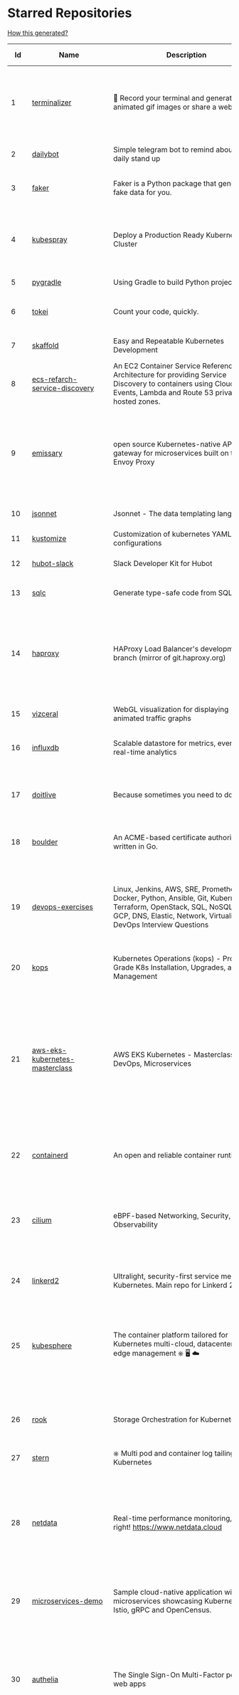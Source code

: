# Starred Repositories  

[How this generated?](../master/USAGE.md)  

| Id 			| Name			| Description | Star Counts | Topics/Tags   | Last Updated 	|  
| ----------- | ----------- 	| ----------- | ----------- | ----------- 	| -----------   |  
|1|[terminalizer](https://github.com/faressoft/terminalizer.git)|🦄 Record your terminal and generate animated gif images or share a web player|12272|terminal, record, capture, shot, bash, powershell, gif, animated, generate, theme, colors, font, repeat, command-line, shell, zsh, bash-profile, render, tty, pty|18-4-2020|  
|2|[dailybot](https://github.com/sapumar/dailybot.git)|Simple telegram bot to remind about the daily stand up|8|bot, daily-standup, standup-meetings, standup, standupbot|23-12-2021|  
|3|[faker](https://github.com/joke2k/faker.git)|Faker is a Python package that generates fake data for you.|13581|python, fake, testing, dataset, fake-data, test-data, test-data-generator|13-1-2022|  
|4|[kubespray](https://github.com/kubernetes-sigs/kubespray.git)|Deploy a Production Ready Kubernetes Cluster|11761|kubernetes-cluster, ansible, kubernetes, high-availability, bare-metal, gce, aws, kubespray, k8s-sig-cluster-lifecycle, hacktoberfest|21-1-2022|  
|5|[pygradle](https://github.com/linkedin/pygradle.git)|Using Gradle to build Python projects|548|gradle, python, linkedin|3-3-2020|  
|6|[tokei](https://github.com/XAMPPRocky/tokei.git)|Count your code, quickly.|6094|tokei, cloc, badge, rust, windows, linux, macos, statistics, code, cli|20-12-2021|  
|7|[skaffold](https://github.com/GoogleContainerTools/skaffold.git)|Easy and Repeatable Kubernetes Development|12361|kubernetes, developer-tools, docker, containers|23-1-2022|  
|8|[ecs-refarch-service-discovery](https://github.com/awslabs/ecs-refarch-service-discovery.git)|An EC2 Container Service Reference Architecture for providing Service Discovery to containers using CloudWatch Events, Lambda and Route 53 private hosted zones. |436||25-7-2016|  
|9|[emissary](https://github.com/emissary-ingress/emissary.git)|open source Kubernetes-native API gateway for microservices built on the Envoy Proxy|3622|ambassador, kubernetes, gateway-api, microservice, cloud-native, api-gateway, docker, api-management, kubernetes-ingress, envoy-proxy, envoy, kubernetes-annotations|12-1-2022|  
|10|[jsonnet](https://github.com/google/jsonnet.git)|Jsonnet - The data templating language|5315|jsonnet, configuration, config, functional, json|23-1-2022|  
|11|[kustomize](https://github.com/kubernetes-sigs/kustomize.git)|Customization of kubernetes YAML configurations|7991|k8s-sig-cli, hacktoberfest|21-1-2022|  
|12|[hubot-slack](https://github.com/slackapi/hubot-slack.git)|Slack Developer Kit for Hubot|2265|hubot-adapter, hubot, coffeescript, slack, slack-app, bot|13-1-2022|  
|13|[sqlc](https://github.com/kyleconroy/sqlc.git)|Generate type-safe code from SQL|4695|go, postgresql, sql, orm, code-generator, mysql, python, kotlin|22-1-2022|  
|14|[haproxy](https://github.com/haproxy/haproxy.git)|HAProxy Load Balancer's development branch (mirror of git.haproxy.org)|2546|haproxy, load-balancer, reverse-proxy, proxy, http, http2, cache, fastcgi, high-availability, https, ipv6, proxy-protocol, ddos-mitigation, tls13, high-performance, caching|21-1-2022|  
|15|[vizceral](https://github.com/Netflix/vizceral.git)|WebGL visualization for displaying animated traffic graphs|3878|graph, traffic, visualization, webgl, monitoring|20-7-2019|  
|16|[influxdb](https://github.com/influxdata/influxdb.git)|Scalable datastore for metrics, events, and real-time analytics|22766|influxdb, monitoring, database, time-series, metrics, go, react|19-1-2022|  
|17|[doitlive](https://github.com/sloria/doitlive.git)|Because sometimes you need to do it live|3084|command-line, presentations, python, live-coding, cli, click, bash, zsh, ipython, script, hacktoberfest|24-5-2021|  
|18|[boulder](https://github.com/letsencrypt/boulder.git)|An ACME-based certificate authority, written in Go. |4130|boulder, go, acme, certificate-authority, tls, lets-encrypt, ca, pki, rfc8555|21-1-2022|  
|19|[devops-exercises](https://github.com/bregman-arie/devops-exercises.git)|Linux, Jenkins, AWS, SRE, Prometheus, Docker, Python, Ansible, Git, Kubernetes, Terraform, OpenStack, SQL, NoSQL, Azure, GCP, DNS, Elastic, Network, Virtualization. DevOps Interview Questions|20631|devops, aws, linux, ansible, python, docker, prometheus, containers, git, kubernetes, interview, interview-questions, terraform, azure, openstack, sql, coding, sre, production-engineer|23-1-2022|  
|20|[kops](https://github.com/kubernetes/kops.git)|Kubernetes Operations (kops) - Production Grade K8s Installation, Upgrades, and Management|13682|kubernetes, go, cncf, containers, kops|21-1-2022|  
|21|[aws-eks-kubernetes-masterclass](https://github.com/stacksimplify/aws-eks-kubernetes-masterclass.git)|AWS EKS Kubernetes - Masterclass   DevOps, Microservices|348|kubernetes, kubernetes-pods, kubernetes-deployment, kubernetes-services, kubernetes-secrets, aws-eks, aws-eks-cluster, aws-ebs, aws-rds, aws-alb, aws-alb-ingress-controller, aws-fargate, aws-codebuild, aws-codecommit, aws-codepipeline, fluentd, aws-cloudwatch, docker, yaml|16-5-2021|  
|22|[containerd](https://github.com/containerd/containerd.git)|An open and reliable container runtime|10138|containerd, oci, containers, docker, cncf, cri, kubernetes, hacktoberfest|21-1-2022|  
|23|[cilium](https://github.com/cilium/cilium.git)|eBPF-based Networking, Security, and Observability|10713|containers, bpf, security, kubernetes, kubernetes-networking, cni, kernel, loadbalancing, monitoring, troubleshooting, xdp, ebpf, k8s, observability, networking|21-1-2022|  
|24|[linkerd2](https://github.com/linkerd/linkerd2.git)|Ultralight, security-first service mesh for Kubernetes. Main repo for Linkerd 2.x.|8021|service-mesh, rust, golang, kubernetes, linkerd, cloud-native|22-1-2022|  
|25|[kubesphere](https://github.com/kubesphere/kubesphere.git)|The container platform tailored for Kubernetes multi-cloud, datacenter, and edge management ⎈ 🖥 ☁️|8666|devops, container-management, k8s, cncf, cloud-native, servicemesh, kubesphere, kubernetes-platform-solution, kubernetes, jenkins, istio, observability, multi-cluster, hacktoberfest|20-1-2022|  
|26|[rook](https://github.com/rook/rook.git)|Storage Orchestration for Kubernetes|9462|storage, kubernetes, ceph, storage-cluster, docker, cloud-native, etcd, cncf|21-1-2022|  
|27|[stern](https://github.com/wercker/stern.git)|⎈ Multi pod and container log tailing for Kubernetes|5677|kubernetes, tail, devops, logging, debugging|5-7-2019|  
|28|[netdata](https://github.com/netdata/netdata.git)|Real-time performance monitoring, done right! https://www.netdata.cloud|57464|monitoring, iot, notifications, docker, statsd, kubernetes, cncf, prometheus, containers, netdata, analytics, devops, time-series, observability, alerting, graphing, influxdb, grafana, graphite, dashboard|22-1-2022|  
|29|[microservices-demo](https://github.com/GoogleCloudPlatform/microservices-demo.git)|Sample cloud-native application with 10 microservices showcasing Kubernetes, Istio, gRPC and OpenCensus.|11542|kubernetes, grpc, istio, opencensus, gke, skaffold, sample-application, google-cloud, samples|20-1-2022|  
|30|[authelia](https://github.com/authelia/authelia.git)|The Single Sign-On Multi-Factor portal for web apps|11501|totp, u2f, ldap, nginx, sso-authentication, yubikey, two-factor-authentication, docker, cookie, kubernetes, sso, multifactor, push-notifications, traefik, mfa, two-factor, authentication, security, golang, 2fa|22-1-2022|  
|31|[tv](https://github.com/alexhallam/tv.git)|📺(tv) Tidy Viewer is a cross-platform CLI csv pretty printer that uses column styling to maximize viewer enjoyment.|1370|cli, terminal, csv, pretty-printer, pretty-print, command-line-tool, data-science, rust, command-line, tabular-data, tibble, dataframe, datatable, csv-viewer, csv-visualization, csv-pretty-print, csv-cat, column, csv-column, hacktoberfest|11-1-2022|  
|32|[goldmark](https://github.com/yuin/goldmark.git)|:trophy: A markdown parser written in Go. Easy to extend, standard(CommonMark) compliant, well structured.|1891|markdown, commonmark, golang, go|24-11-2021|  
|33|[pykiteconnect](https://github.com/zerodha/pykiteconnect.git)|The official Python client library for the Kite Connect trading APIs|635||3-12-2021|  
|34|[htmlq](https://github.com/mgdm/htmlq.git)|Like jq, but for HTML.|5428||3-1-2022|  
|35|[cli-spinners](https://github.com/sindresorhus/cli-spinners.git)|Spinners for use in the terminal|1893||1-10-2021|  
|36|[http2smugl](https://github.com/neex/http2smugl.git)|-|354||10-11-2021|  
|37|[ora](https://github.com/sindresorhus/ora.git)|Elegant terminal spinner|7470||13-9-2021|  
|38|[blackfriday](https://github.com/russross/blackfriday.git)|Blackfriday: a markdown processor for Go|4864||27-10-2020|  
|39|[azure4everyone-samples](https://github.com/MarczakIO/azure4everyone-samples.git)|-|152||5-1-2021|  
|40|[forcediphttpsadapter](https://github.com/Roadmaster/forcediphttpsadapter.git)|A requests TransportAdapter allowing to force a specific IP for HTTPS connections.|37||1-11-2021|  
|41|[starred-repo-toc](https://github.com/yks0000/starred-repo-toc.git)|Generates Markdown table for all Starred Repositories by a GitHub user.|4|starred-repositories, starred|23-1-2022|  
|42|[MQTT-Explorer](https://github.com/thomasnordquist/MQTT-Explorer.git)|An all-round MQTT client that provides a structured topic overview|1605|mqtt, mqtt-explorer, homeautomation, mqtt-client, mqtt-smarthome, mqtt-tool|11-8-2021|  
|43|[flask-celery-example](https://github.com/miguelgrinberg/flask-celery-example.git)|This repository contains the example code for my blog article Using Celery with Flask.|1024||12-9-2021|  
|44|[kubernetes-handbook](https://github.com/rootsongjc/kubernetes-handbook.git)|Kubernetes中文指南/云原生应用架构实践手册 -  https://jimmysong.io/kubernetes-handbook|9545|kubernetes, cloud-native, service-mesh, handbook, cncf, gitbook|20-1-2022|  
|45|[shiv](https://github.com/linkedin/shiv.git)|shiv is a command line utility for building fully self contained Python zipapps as outlined in PEP 441, but with all their dependencies included.|1358||18-11-2021|  
|46|[zuul](https://github.com/Netflix/zuul.git)|Zuul is a gateway service that provides dynamic routing, monitoring, resiliency, security, and more.|11652||21-1-2022|  
|47|[yaspin](https://github.com/pavdmyt/yaspin.git)|A lightweight terminal spinner for Python with safe pipes and redirects 🎁|492|spinner, terminal, cli-utilities, python, loader, unix, easy-to-use, python-library, awesome, console, cli, utilities|14-11-2021|  
|48|[wtfpython](https://github.com/satwikkansal/wtfpython.git)|What the f*ck Python? 😱|28066|python, wats, snippets, wtf, gotchas, documentation, pitfalls, interview-questions, python-interview-questions|17-1-2022|  
|49|[telegram-bot-heroku-deploy](https://github.com/AnshumanFauzdar/telegram-bot-heroku-deploy.git)|Detailed guide to initially deploy a simple telegram python bot to heroku|29|heroku-app, telegram-bot, telegram, deploy, hacktoberfest|7-10-2020|  
|50|[halo](https://github.com/manrajgrover/halo.git)|💫 Beautiful spinners for terminal, IPython and Jupyter|2539|halo, spinner, python, jupyter, ora, ipython, async|9-11-2020|  
|51|[teleport](https://github.com/gravitational/teleport.git)|Certificate authority and access plane for SSH, Kubernetes, web apps, databases and desktops|10890|ssh, go, bastion, teleport-binaries, certificate, golang, cluster, teleport, firewall, security, jumpserver, rbac, audit, pam, kubernetes, kubernetes-access, firewalls, database-access, postgres, rdp|21-1-2022|  
|52|[dotfiles](https://github.com/bbkane/dotfiles.git)|Configs for apps I care about|19|dotfiles, zsh, neovim, vscode, git, sqlite, sqlite3|9-1-2022|  
|53|[k9s](https://github.com/derailed/k9s.git)|🐶 Kubernetes CLI To Manage Your Clusters In Style!|15046|k9s, kubernetes, kubernetes-cli, kubernetes-clusters, k8s, k8s-cluster, go, golang|19-1-2022|  
|54|[onedev](https://github.com/theonedev/onedev.git)|Super Easy All-In-One DevOps Platform|5023|git, devops, docker, kubernetes, continuous-integration, continuous-deployment, issue-tracker|20-1-2022|  
|55|[seaweedfs](https://github.com/chrislusf/seaweedfs.git)|SeaweedFS is a fast distributed storage system for blobs, objects, files, and data lake, for billions of files! Blob store has O(1) disk seek, cloud tiering. Filer supports Cloud Drive, cross-DC active-active replication, Kubernetes, POSIX FUSE mount, S3 API, S3 Gateway, Hadoop, WebDAV, encryption, Erasure Coding.|13727|distributed-storage, distributed-systems, s3, hdfs, fuse, distributed-file-system, hadoop-hdfs, posix, tiered-file-system, kubernetes, replication, object-storage, s3-storage, seaweedfs, erasure-coding, blob-storage, cloud-drive|22-1-2022|  
|56|[python-prompt-toolkit](https://github.com/prompt-toolkit/python-prompt-toolkit.git)|Library for building powerful interactive command line applications in Python|7504||9-12-2021|  
|57|[terrascan](https://github.com/accurics/terrascan.git)|Detect compliance and security violations across Infrastructure as Code to mitigate risk before provisioning cloud native infrastructure.|2742|security-tools, infrastructure-as-code, devsecops, devops, security, terraform, aws, cloudsecurity, cloud-security, terrascan, infrastructure, security-violations, architecture, kubernetes, iac, sast, azure-security, aws-security, gcp-security, scans|11-1-2022|  
|58|[kubeflow](https://github.com/kubeflow/kubeflow.git)|Machine Learning Toolkit for Kubernetes|11132|ml, kubernetes, minikube, tensorflow, notebook, google-kubernetes-engine, jupyter, machine-learning, kubeflow|21-1-2022|  
|59|[dokku](https://github.com/dokku/dokku.git)|A docker-powered PaaS that helps you build and manage the lifecycle of applications|22276|dokku, paas, heroku, docker, kubernetes, nomad, containers, buildpack, devops|22-1-2022|  
|60|[watchdog](https://github.com/gorakhargosh/watchdog.git)|Python library and shell utilities to monitor filesystem events.|5107||29-12-2021|  
|61|[pongo2](https://github.com/flosch/pongo2.git)|Django-syntax like template-engine for Go|2143|template, go, django, template-engine, pongo2, templates, template-language, golang, golang-library|18-1-2022|  
|62|[awesome-cheatsheets](https://github.com/LeCoupa/awesome-cheatsheets.git)|👩‍💻👨‍💻 Awesome cheatsheets for popular programming languages, frameworks and development tools. They include everything you should know in one single file.|26506|cheatsheets, javascript, bash, nodejs, cheatsheet, database, language, frontend, backend, feathersjs, redis, vuejs, vim, django, programming-language, xcode, php, docker, kubernetes, sailsjs|22-1-2022|  
|63|[charts](https://github.com/helm/charts.git)|⚠️(OBSOLETE) Curated applications for Kubernetes|15350|kubernetes, charts, helm|21-12-2021|  
|64|[project-layout](https://github.com/golang-standards/project-layout.git)|Standard Go Project Layout|29099|go, golang, project-template, standards, project-structure|22-8-2021|  
|65|[slate](https://github.com/slatedocs/slate.git)|Beautiful static documentation for your API|33578|slate, api-documentation, api, static-site-generator|15-12-2021|  
|66|[gloo](https://github.com/solo-io/gloo.git)|The Feature-rich, Kubernetes-native, Next-Generation API Gateway Built on Envoy|3260|gloo, envoy, api-gateway, serverless, api-management, kubernetes, kubernetes-ingress-controller, microservices, hybrid-apps, legacy-apps, grpc, cloud-native, envoy-proxy|21-1-2022|  
|67|[portainer](https://github.com/portainer/portainer.git)|Making Docker and Kubernetes management easy.|20706|docker, docker-swarm, ui, docker-deployment, docker-compose, docker-container, docker-image, portainer, docker-ui, dockerfile, moby, hacktoberfest, kubernetes|23-1-2022|  
|68|[ksonnet](https://github.com/ksonnet/ksonnet.git)|A CLI-supported framework that streamlines writing and deployment of Kubernetes configurations to multiple clusters.|1152||5-2-2019|  
|69|[trafficserver](https://github.com/apache/trafficserver.git)|Apache Traffic Server™ is a fast, scalable and extensible HTTP/1.1 and HTTP/2 compliant caching proxy server.|1422|proxy, cdn, cache, apache, hacktoberfest|22-1-2022|  
|70|[pytest](https://github.com/pytest-dev/pytest.git)|The pytest framework makes it easy to write small tests, yet scales to support complex functional testing|8188|unit-testing, test, testing, python, hacktoberfest|23-1-2022|  
|71|[age](https://github.com/FiloSottile/age.git)|A simple, modern and secure encryption tool (and Go library) with small explicit keys, no config options, and UNIX-style composability.|9768|built-at-rc, age-encryption|7-1-2022|  
|72|[helm-git-repo](https://github.com/yks0000/helm-git-repo.git)|A Helm Repo (Automatically build index.yaml)|1||6-4-2021|  
|73|[pyWhat](https://github.com/bee-san/pyWhat.git)|🐸   Identify anything. pyWhat easily lets you identify emails, IP addresses, and more. Feed it a .pcap file or some text and it'll tell you what it is! 🧙‍♀️|5003|cyber, security, hacking, cybersecurity, malware, re, python, pcap, malware-analysis, malware-research, tryhackme, hacktoberfest|7-12-2021|  
|74|[benten](https://github.com/intuit/benten.git)|Chatbot Development Framework (with Slack integration for Jira and Jenkins)|125||31-3-2021|  
|75|[istio](https://github.com/istio/istio.git)|Connect, secure, control, and observe services.|29324|microservices, service-mesh, lyft-envoy, kubernetes, api-management, circuit-breaker, polyglot-microservices, enforce-policies, proxies, microservice, envoy, consul, nomad, request-routing, resiliency, fault-injection||  
|76|[diagrams](https://github.com/mingrammer/diagrams.git)|:art: Diagram as Code for prototyping cloud system architectures|15977|diagram, diagram-as-code, architecture, graphviz|22-1-2022|  
|77|[predictive-horizontal-pod-autoscaler](https://github.com/jthomperoo/predictive-horizontal-pod-autoscaler.git)|Horizontal Pod Autoscaler built with predictive abilities using statistical models|160|predictive-analytics, kubernetes, autoscaler, cpa, custompodautoscaler, custom-pod-autoscaler, horizontal-pod-autoscaler, predictions, statistical-models, replicas, autoscaling, hacktoberfest|28-12-2021|  
|78|[python-telegram-bot](https://github.com/python-telegram-bot/python-telegram-bot.git)|We have made you a wrapper you can't refuse|17506|python, telegram, bot, chatbot, framework, hacktoberfest|3-1-2022|  
|79|[archivy](https://github.com/archivy/archivy.git)|Archivy is a self-hosted knowledge repository that allows you to safely preserve useful content that contributes to your own personal, searchable and extendable wiki.|2775|||  
|80|[nicstat](https://github.com/scotte/nicstat.git)|Fork of https://sourceforge.net/projects/nicstat/ to fix bugs|54||9-5-2018|  
|81|[learn-python](https://github.com/trekhleb/learn-python.git)|📚 Playground and cheatsheet for learning Python. Collection of Python scripts that are split by topics and contain code examples with explanations.|11723|python, python3, learning, programming-language, learning-python, learning-by-doing|23-1-2022|  
|82|[python-patterns](https://github.com/faif/python-patterns.git)|A collection of design patterns/idioms in Python|30090|python, idioms, design-patterns|7-12-2021|  
|83|[ImHex](https://github.com/WerWolv/ImHex.git)|🔍 A Hex Editor for Reverse Engineers, Programmers and people who value their retinas when working at 3 AM.|11992|hex-editor, reverse-engineering, ips, ips32, pattern-highlighting, dear-imgui, disassembler, analyzer, mathematical-evaluator, pattern-language, dark-mode, nodes, data-processor, hacktoberfest|23-1-2022|  
|84|[udemy-downloader-gui](https://github.com/FaisalUmair/udemy-downloader-gui.git)|A desktop application for downloading Udemy Courses|5552|electron, nodejs, udemy, udemy-dl, udemy-downloader-gui, windows, mac, macos, linux, downloader||  
|85|[moto](https://github.com/spulec/moto.git)|A library that allows you to easily mock out tests based on AWS infrastructure.|5511|boto, aws, ec2, s3|21-1-2022|  
|86|[thefuck](https://github.com/nvbn/thefuck.git)|Magnificent app which corrects your previous console command.|66353|python, shell||  
|87|[atom](https://github.com/atom/atom.git)|:atom: The hackable text editor|56641|atom, editor, javascript, electron, windows, linux, macos||  
|88|[typer](https://github.com/tiangolo/typer.git)|Typer, build great CLIs. Easy to code. Based on Python type hints.|7057|cli, click, python3, typehints, terminal, shell, python, typer|30-8-2021|  
|89|[learn-python3](https://github.com/jerry-git/learn-python3.git)|Jupyter notebooks for teaching/learning Python 3|4496|teaching-materials, python3, jupyter-notebook, learning-python, python-exercises|2-8-2020|  
|90|[awless](https://github.com/wallix/awless.git)|A Mighty CLI for AWS|4826|aws, cli, cloud, aws-cli, cloud-management, awless, golang, devops, devops-tools||  
|91|[interview](https://github.com/mission-peace/interview.git)|Interview questions|10170||30-7-2018|  
|92|[linux](https://github.com/torvalds/linux.git)|Linux kernel source tree|124531||23-1-2022|  
|93|[frp](https://github.com/fatedier/frp.git)|A fast reverse proxy to help you expose a local server behind a NAT or firewall to the internet.|52821|proxy, reverse-proxy, tunnel, nat, go, firewall, frp, expose, http-proxy||  
|94|[wtf](https://github.com/wtfutil/wtf.git)|The personal information dashboard for your terminal|13039|golang, dashboard, terminal, tui, cui, go, devops, wtf, wtfutil, hacktoberfest||  
|95|[lens](https://github.com/lensapp/lens.git)|Lens - The way the world runs Kubernetes|16835|kubernetes, kubernetes-ui, kubernetes-dashboard, cloud-native, devops, containers|21-1-2022|  
|96|[Public-APIs](https://github.com/n0shake/Public-APIs.git)|📚 A public list of APIs from round the web.|17853|||  
|97|[http-api-design](https://github.com/interagent/http-api-design.git)|HTTP API design guide extracted from work on the Heroku Platform API|13535|||  
|98|[mypy](https://github.com/python/mypy.git)|Optional static typing for Python|12185|python, types, typing, typechecker, linter||  
|99|[awesome-macOS](https://github.com/iCHAIT/awesome-macOS.git)|  A curated list of awesome applications, softwares, tools and shiny things for macOS.|12674|macos, mac, awesome-list, apple, awesome-lists, awesome, list||  
|100|[gitui](https://github.com/extrawurst/gitui.git)|Blazing 💥 fast terminal-ui for git written in rust 🦀|7119|rust, tui, terminal, git, command-line-tool, command-line-interface, async, hacktoberfest, bash||  
|101|[aws-load-balancer-controller](https://github.com/kubernetes-sigs/aws-load-balancer-controller.git)|A Kubernetes controller for Elastic Load Balancers|2649|kubernetes-ingress-controller, aws, ingress-resource, kubernetes, ingress, k8s-sig-aws||  
|102|[goaccess](https://github.com/allinurl/goaccess.git)|GoAccess is a real-time web log analyzer and interactive viewer that runs in a terminal in *nix systems or through your browser.|14210|goaccess, c, real-time, data-analysis, analytics, nginx, apache, webserver, web-analytics, monitoring, dashboard, command-line, gdpr, privacy, cli, tui, google-analytics, ncurses, terminal||  
|103|[markdown-here](https://github.com/adam-p/markdown-here.git)|Google Chrome, Firefox, and Thunderbird extension that lets you write email in Markdown and render it before sending.|54184||30-9-2018|  
|104|[nocode](https://github.com/kelseyhightower/nocode.git)|The best way to write secure and reliable applications. Write nothing; deploy nowhere.|51250||21-1-2020|  
|105|[chaosmonkey](https://github.com/Netflix/chaosmonkey.git)|Chaos Monkey is a resiliency tool that helps applications tolerate random instance failures.|11790||30-10-2020|  
|106|[hugo](https://github.com/gohugoio/hugo.git)|The world’s fastest framework for building websites.|56580|||  
|107|[semgrep](https://github.com/returntocorp/semgrep.git)|Lightweight static analysis for many languages. Find bug variants with patterns that look like source code.|5785|||  
|108|[realworld](https://github.com/gothinkster/realworld.git)|"The mother of all demo apps" — Exemplary fullstack Medium.com clone powered by React, Angular, Node, Django, and many more 🏅|63307|||  
|109|[mergestat](https://github.com/mergestat/mergestat.git)|Query git repositories with SQL. Generate reports, perform status checks, analyze codebases. 🔍 📊|2745|||  
|110|[osquery](https://github.com/osquery/osquery.git)|SQL powered operating system instrumentation, monitoring, and analytics.|18585|||  
|111|[every-programmer-should-know](https://github.com/mtdvio/every-programmer-should-know.git)|A collection of (mostly) technical things every software developer should know about|51986||19-4-2021|  
|112|[k8s-conformance](https://github.com/cncf/k8s-conformance.git)|🧪CNCF K8s Conformance Working Group|637||21-1-2022|  
|113|[awesome-scalability](https://github.com/binhnguyennus/awesome-scalability.git)|The Patterns of Scalable, Reliable, and Performant Large-Scale Systems|37189||10-1-2022|  
|114|[learn-regex](https://github.com/ziishaned/learn-regex.git)|Learn regex the easy way|40416||20-1-2022|  
|115|[Depix](https://github.com/beurtschipper/Depix.git)|Recovers passwords from pixelized screenshots|21212||3-10-2021|  
|116|[awesome-interview-questions](https://github.com/DopplerHQ/awesome-interview-questions.git)|:octocat: A curated awesome list of lists of interview questions. Feel free to contribute! :mortar_board: |44831||16-11-2021|  
|117|[outrun](https://github.com/Overv/outrun.git)|Execute a local command using the processing power of another Linux machine.|3001||22-3-2021|  
|118|[nuclei](https://github.com/projectdiscovery/nuclei.git)|Fast and customizable vulnerability scanner based on simple YAML based DSL.|6788||23-1-2022|  
|119|[school-of-sre](https://github.com/linkedin/school-of-sre.git)|At LinkedIn, we are using this curriculum for onboarding our entry-level talents into the SRE role.|5361||5-11-2021|  
|120|[pulsar](https://github.com/apache/pulsar.git)|Apache Pulsar - distributed pub-sub messaging system|10294||22-1-2022|  
|121|[ytfzf](https://github.com/pystardust/ytfzf.git)|A posix script to find and watch youtube videos from the terminal. (Without API)|2294||23-1-2022|  
|122|[ntopng](https://github.com/ntop/ntopng.git)|Web-based Traffic and Security Network Traffic Monitoring|4387||23-1-2022|  
|123|[scrapy](https://github.com/scrapy/scrapy.git)|Scrapy, a fast high-level web crawling & scraping framework for Python.|42590||23-1-2022|  
|124|[fd](https://github.com/sharkdp/fd.git)|A simple, fast and user-friendly alternative to 'find'|20359|||  
|125|[bokeh](https://github.com/bokeh/bokeh.git)|Interactive Data Visualization in the browser, from  Python|15931|||  
|126|[kb](https://github.com/gnebbia/kb.git)|A minimalist command line knowledge base manager|2804|||  
|127|[og-aws](https://github.com/open-guides/og-aws.git)|📙 Amazon Web Services — a practical guide|30724|||  
|128|[rich](https://github.com/Textualize/rich.git)|Rich is a Python library for rich text and beautiful formatting in the terminal.|34110|||  
|129|[gotty](https://github.com/sorenisanerd/gotty.git)|Share your terminal as a web application|1477||12-1-2022|  
|130|[troposphere](https://github.com/cloudtools/troposphere.git)|troposphere - Python library to create AWS CloudFormation descriptions|4615|aws-cloudformation, cloudformation, python, python3, troposphere|12-1-2022|  
|131|[python-docs-samples](https://github.com/GoogleCloudPlatform/python-docs-samples.git)|Code samples used on cloud.google.com|5383||20-1-2022|  
|132|[chaos-mesh](https://github.com/chaos-mesh/chaos-mesh.git)|A Chaos Engineering Platform for Kubernetes.|4375||21-1-2022|  
|133|[geeksforgeeks.pdf](https://github.com/dufferzafar/geeksforgeeks.pdf.git)|Topic wise PDFs of Geeks for Geeks articles. (Last updated in October 2018)|486|||  
|134|[lazydocker](https://github.com/jesseduffield/lazydocker.git)|The lazier way to manage everything docker|21529|||  
|135|[schema](https://github.com/keleshev/schema.git)|Schema validation just got Pythonic|2510||1-12-2021|  
|136|[ace](https://github.com/ajaxorg/ace.git)|Ace (Ajax.org Cloud9 Editor)|24007||20-1-2022|  
|137|[docker-cheat-sheet](https://github.com/wsargent/docker-cheat-sheet.git)|Docker Cheat Sheet|20570|docker, cheet-sheet|31-10-2021|  
|138|[vegeta](https://github.com/tsenart/vegeta.git)|HTTP load testing tool and library. It's over 9000!|18930|load-testing, go, benchmarking, http|11-10-2020|  
|139|[howdoi](https://github.com/gleitz/howdoi.git)|instant coding answers via the command line|9267||26-10-2021|  
|140|[django-health-check](https://github.com/KristianOellegaard/django-health-check.git)|a pluggable app that runs a full check on the deployment, using a number of plugins to check e.g. database, queue server, celery processes, etc.|762||18-1-2022|  
|141|[katib](https://github.com/kubeflow/katib.git)|Repository for hyperparameter tuning|1127||22-1-2022|  
|142|[wrk2](https://github.com/giltene/wrk2.git)|A constant throughput, correct latency recording variant of wrk|3321||24-9-2019|  
|143|[echarts](https://github.com/apache/echarts.git)|Apache ECharts is a powerful, interactive charting and data visualization library for browser|49491|echarts, data-visualization, charts, charting-library, visualization, apache, data-viz, canvas, svg|18-1-2022|  
|144|[GolangTraining](https://github.com/GoesToEleven/GolangTraining.git)|Training for Golang (go language)|7875||4-12-2018|  
|145|[Notepads](https://github.com/JasonStein/Notepads.git)|A modern, lightweight text editor with a minimalist design.|5720|fluent, notepad, texteditor, uwp, markdown, diff-viewer, windows, app|21-1-2022|  
|146|[terraform-multi-account](https://github.com/inovex/terraform-multi-account.git)|Some example how toadress multiple aws accounts with Terraform|20||12-6-2018|  
|147|[pipeline](https://github.com/tektoncd/pipeline.git)|A cloud-native Pipeline resource.|6834|tekton, pipeline, kubernetes, cdf, hacktoberfest|21-1-2022|  
|148|[coreutils](https://github.com/uutils/coreutils.git)|Cross-platform Rust rewrite of the GNU coreutils|9768|rust, coreutils, gnu-coreutils, busybox, cross-platform, command-line-tool|23-1-2022|  
|149|[httpstat](https://github.com/davecheney/httpstat.git)|It's like curl -v, with colours. |5903||10-10-2021|  
|150|[Terraform-012](https://github.com/addamstj/Terraform-012.git)|Code for the Terraform course|49||6-7-2020|  
|151|[backstage](https://github.com/backstage/backstage.git)|Backstage is an open platform for building developer portals|14721|infrastructure, dx, developer-experience, developer-portal, service-catalog, microservices, cncf, backstage, hacktoberfest|22-1-2022|  
|152|[golang-web-dev](https://github.com/GoesToEleven/golang-web-dev.git)|-|2867||13-12-2019|  
|153|[hey](https://github.com/rakyll/hey.git)|HTTP load generator, ApacheBench (ab) replacement, formerly known as rakyll/boom|12740||23-3-2021|  
|154|[packer](https://github.com/hashicorp/packer.git)|Packer is a tool for creating identical machine images for multiple platforms from a single source configuration.|13453||19-1-2022|  
|155|[viper](https://github.com/spf13/viper.git)|Go configuration with fangs|18027|||  
|156|[iris](https://github.com/linkedin/iris.git)|Iris is a highly configurable and flexible service for paging and messaging.|642|paging, escalation, messaging, automation|20-1-2022|  
|157|[vector](https://github.com/Netflix/vector.git)|Vector is an on-host performance monitoring framework which exposes hand picked high resolution metrics to every engineer’s browser.|3581||10-10-2020|  
|158|[monkey](https://github.com/bouk/monkey.git)|Monkey patching in Go|2743||9-12-2019|  
|159|[rest.li](https://github.com/linkedin/rest.li.git)|Rest.li is a REST+JSON framework for building robust, scalable service architectures using dynamic discovery and simple asynchronous APIs.|2172||20-1-2022|  
|160|[cdk8s](https://github.com/cdk8s-team/cdk8s.git)|Define Kubernetes native apps and abstractions using object-oriented programming|2752||23-1-2022|  
|161|[ingress-nginx](https://github.com/kubernetes/ingress-nginx.git)|NGINX Ingress Controller for Kubernetes|11973|ingress-controller, kubernetes, nginx|20-1-2022|  
|162|[30-Days-Of-Python](https://github.com/Asabeneh/30-Days-Of-Python.git)|30 days of Python programming challenge is a step-by-step guide to learn the Python programming language in 30 days. This challenge may take more than100 days, follow your own pace. |8637|30-days-of-python, python|17-11-2021|  
|163|[flower](https://github.com/mher/flower.git)|Real-time monitor and web admin for Celery distributed task queue|5073|celery, task-queue, monitoring, administration, workers, rabbitmq, redis, python, asynchronous|25-11-2021|  
|164|[kubewatch](https://github.com/bitnami-labs/kubewatch.git)|Watch k8s events and trigger Handlers|2331|golang, kubernetes, slack|10-9-2020|  
|165|[helm](https://github.com/helm/helm.git)|The Kubernetes Package Manager|20996|cncf, chart, kubernetes, helm, charts||  
|166|[python](https://github.com/kubernetes-client/python.git)|Official Python client library for kubernetes|4490|kubernetes, client-python, k8s, library, k8s-sig-api-machinery|15-1-2022|  
|167|[arrow](https://github.com/arrow-py/arrow.git)|🏹 Better dates & times for Python|7728|python, arrow, datetime, date, time, timestamp, timezones, hacktoberfest|20-1-2022|  
|168|[admiral](https://github.com/istio-ecosystem/admiral.git)|Admiral provides automatic configuration generation, syncing and service discovery for multicluster Istio service mesh|407|admiral, service-mesh, istio, k8s, multi-cluster, automation, configuration, service-discovery, multicluster, microservices, clusters|10-12-2021|  
|169|[dive](https://github.com/wagoodman/dive.git)|A tool for exploring each layer in a docker image|29657|docker, docker-image, inspector, explorer, cli, tui|2-7-2021|  
|170|[tqdm](https://github.com/tqdm/tqdm.git)|A Fast, Extensible Progress Bar for Python and CLI|20934|progressbar, progressmeter, progress-bar, meter, rate, console, terminal, time, progress, gui, python, parallel, cli, utilities, jupyter, discord, telegram, pandas, keras, closember|20-9-2021|  
|171|[awesome-readme](https://github.com/matiassingers/awesome-readme.git)|A curated list of awesome READMEs|11105|awesome-list, awesome, list, readme|13-12-2021|  
|172|[cruise-control](https://github.com/linkedin/cruise-control.git)|Cruise-control is the first of its kind to fully automate the dynamic workload rebalance and self-healing of a Kafka cluster. It provides great value to Kafka users by simplifying the operation of Kafka clusters.|2073|kafka, cluster-management, self-healing|4-1-2022|  
|173|[linux-insides](https://github.com/0xAX/linux-insides.git)|A little bit about a linux kernel|24110|linux-kernel, linux-insides, linux|25-12-2021|  
|174|[kube2iam](https://github.com/jtblin/kube2iam.git)|kube2iam  provides different AWS IAM roles for pods running on Kubernetes|1778|kubernetes, aws|13-1-2022|  
|175|[awesome-hyper](https://github.com/bnb/awesome-hyper.git)|🖥 Delightful Hyper plugins, themes, and resources|9711|hyper, hyperterm, zeit, terminal, awesome, awesome-list|13-7-2021|  
|176|[nativefier](https://github.com/nativefier/nativefier.git)|Make any web page a desktop application|29636|nodejs, electron, linux, windows, macos, desktop-application|23-1-2022|  
|177|[moby](https://github.com/moby/moby.git)|Moby Project - a collaborative project for the container ecosystem to assemble container-based systems|62032|docker, containers, go|21-1-2022|  
|178|[k6](https://github.com/grafana/k6.git)|A modern load testing tool, using Go and JavaScript - https://k6.io|15240|golang, load-testing, load-generator, javascript, es6, performance, hacktoberfest|19-1-2022|  
|179|[google-maps-services-python](https://github.com/googlemaps/google-maps-services-python.git)|Python client library for Google Maps API Web Services|3459|python, client-library|1-10-2021|  
|180|[guacamole-server](https://github.com/apache/guacamole-server.git)|Mirror of Apache Guacamole Server|1977|guacamole, c, network-client, java, network-server, javascript|12-1-2022|  
|181|[go-github](https://github.com/google/go-github.git)|Go library for accessing the GitHub API|8074|go, github-api|22-1-2022|  
|182|[k3s](https://github.com/k3s-io/k3s.git)|Lightweight Kubernetes|18936|kubernetes, k8s|20-1-2022|  
|183|[helmfile](https://github.com/roboll/helmfile.git)|Deploy Kubernetes Helm Charts|3660|kubernetes, helm, chart|23-1-2022|  
|184|[goreleaser](https://github.com/goreleaser/goreleaser.git)|Deliver Go binaries as fast and easily as possible|9478|homebrew, golang, travis, release-automation, docker, snapcraft, package, deb, rpm, go, apk, hacktoberfest, github-actions|23-1-2022|  
|185|[serverless](https://github.com/serverless/serverless.git)|⚡ Serverless Framework – Build web, mobile and IoT applications with serverless architectures using AWS Lambda, Azure Functions, Google CloudFunctions & more! – |41786|serverless, serverless-framework, serverless-architectures, aws-lambda, google-cloud-functions, azure-functions, aws, microservice, aws-dynamodb||  
|186|[docker_practice](https://github.com/yeasy/docker_practice.git)|Learn and understand Docker technologies, with real DevOps practice!|19921|docker, book, cloud-computing, container, kubernetes, swarm, mesos, spark, devops, linux|4-1-2022|  
|187|[ohmyzsh](https://github.com/ohmyzsh/ohmyzsh.git)|🙃   A delightful community-driven (with 2,000+ contributors) framework for managing your zsh configuration. Includes 300+ optional plugins (rails, git, macOS, hub, docker, homebrew, node, php, python, etc), 140+ themes to spice up your morning, and an auto-update tool so that makes it easy to keep up with the latest updates from the community.|139736|shell, zsh-configuration, theme, terminal, productivity, hacktoberfest, zsh, cli, cli-app, themes, plugins, plugin-framework|22-1-2022|  
|188|[kind](https://github.com/kubernetes-sigs/kind.git)|Kubernetes IN Docker - local clusters for testing Kubernetes|9165|k8s-sig-testing, kubernetes, kubeadm, golang, docker, podman|20-1-2022|  
|189|[consul](https://github.com/hashicorp/consul.git)|Consul is a distributed, highly available, and data center aware solution to connect and configure applications across dynamic, distributed infrastructure.|24087|consul, service-mesh, service-discovery, kubernetes, vault|21-1-2022|  
|190|[kafka-monitor](https://github.com/linkedin/kafka-monitor.git)|Xinfra Monitor monitors the availability of Kafka clusters by producing synthetic workloads using end-to-end pipelines to obtain derived vital statistics - E2E latency, service produce/consume availability, offsets commit availability & latency, message loss rate and more.|1830|kafka-monitor, kafka-cluster, monitor-topic, partition, broker, partition-count, leader, latency, cluster, metrics, kmf, kafka-broker, xinfra-monitor, monitor-single-clusters, reassigns-partition, jmx-metrics, clusters, xinfra, monitor, topic|19-8-2021|  
|191|[grafana](https://github.com/grafana/grafana.git)|The open and composable observability and data visualization platform. Visualize metrics, logs, and traces from multiple sources like Prometheus, Loki, Elasticsearch, InfluxDB, Postgres and many more. |46637|grafana, monitoring, analytics, metrics, influxdb, prometheus, elasticsearch, alerting, data-visualization, go, dashboard, business-intelligence, mysql, postgres, hacktoberfest|23-1-2022|  
|192|[boto3](https://github.com/boto/boto3.git)|AWS SDK for Python|6975|python, aws, cloud, cloud-management, aws-sdk|21-1-2022|  
|193|[badges](https://github.com/Naereen/badges.git)|:pencil: Markdown code for lots of small badges :ribbon: :pushpin: (shields.io, forthebadge.com etc) :sunglasses:. Contributions are welcome! Please add yours!|3040|forthebadge, badges, markdown, markdown-cheatsheet, meta-badge, forthebadge-cc, restructuredtext, pokemon, python, awesome, markup|28-9-2021|  
|194|[gping](https://github.com/orf/gping.git)|Ping, but with a graph|5741||17-1-2022|  
|195|[crouton](https://github.com/dnschneid/crouton.git)|Chromium OS Universal Chroot Environment|8005|chroot, shell, crouton, minecraft, ubuntu, debian, kali, linux, chromeos|11-1-2022|  
|196|[iris](https://github.com/kataras/iris.git)|The fastest HTTP/2 Go Web Framework. AWS Lambda, gRPC, MVC, Unique Router, Websockets, Sessions, Test suite, Dependency Injection and more. A true successor of expressjs and laravel   谢谢 https://github.com/kataras/iris/issues/1329  |21745|go, framework, server, middleware, router, performance, iris, web-framework, mvc, golang, expressjs, laravel|22-1-2022|  
|197|[kaniko](https://github.com/GoogleContainerTools/kaniko.git)|Build Container Images In Kubernetes|9647|containers, docker, developer-tools, kubernetes||  
|198|[flamethrower](https://github.com/DNS-OARC/flamethrower.git)|a DNS performance and functional testing utility supporting UDP, TCP, DoT and DoH (by @ns1labs)|245|dns, performance, functional-testing|20-9-2021|  
|199|[acme.sh](https://github.com/acmesh-official/acme.sh.git)|A pure Unix shell script implementing ACME client protocol|25156|acme, acme-protocol, letsencrypt, certbot, shell, ash, bash, posix, posix-sh, zerossl, buypass, acme-client||  
|200|[tldr](https://github.com/tldr-pages/tldr.git)|📚 Collaborative cheatsheets for console commands|36977||23-1-2022|  
|201|[free-for-dev](https://github.com/ripienaar/free-for-dev.git)|A list of SaaS, PaaS and IaaS offerings that have free tiers of interest to devops and infradev|52864||22-1-2022|  
|202|[request](https://github.com/request/request.git)|🏊🏾 Simplified HTTP request client.|25403||11-2-2020|  
|203|[statsd](https://github.com/statsd/statsd.git)|Daemon for easy but powerful stats aggregation|16234|statsd, graphite, javascript, metrics, nodejs||  
|204|[bat](https://github.com/sharkdp/bat.git)|A cat(1) clone with wings.|31786|command-line, tool, syntax-highlighting, git, terminal, cli, rust, hacktoberfest|9-1-2022|  
|205|[sanic-prometheus](https://github.com/dkruchinin/sanic-prometheus.git)|Prometheus metrics for Sanic,  an async python web server|67|python, prometheus, sanic, monitoring|12-10-2020|  
|206|[ami-query](https://github.com/intuit/ami-query.git)|Provide a REST interface to your organization's AMIs|36|||  
|207|[sealed-secrets](https://github.com/bitnami-labs/sealed-secrets.git)|A Kubernetes controller and tool for one-way encrypted Secrets|4341|kubernetes, kubernetes-secrets, devops-workflow, encrypt-secrets, gitops|21-1-2022|  
|208|[kraken](https://github.com/uber/kraken.git)|P2P Docker registry capable of distributing TBs of data in seconds|4897|docker, docker-registry, container, docker-image, p2p, bittorrent|6-1-2022|  
|209|[go-fuzz](https://github.com/dvyukov/go-fuzz.git)|Randomized testing for Go|4244|fuzzing, testing, go|14-9-2021|  
|210|[go-restful](https://github.com/emicklei/go-restful.git)|package for building REST-style Web Services using Go|4350|rest, go, customizable, routing, openapi|8-1-2022|  
|211|[celery](https://github.com/celery/celery.git)|Distributed Task Queue (development branch)|18551|python, task-manager, task-scheduler, task-runner, queue-workers, queued-jobs, queue-tasks, amqp, redis, sqs, sqs-queue, python3, python-library|21-1-2022|  
|212|[compose](https://github.com/docker/compose.git)|Define and run multi-container applications with Docker|24788|docker, docker-compose, orchestration, go, golang|21-1-2022|  
|213|[prometheus](https://github.com/prometheus/prometheus.git)|The Prometheus monitoring system and time series database.|40596|monitoring, metrics, alerting, graphing, time-series, prometheus, hacktoberfest|22-1-2022|  
|214|[minio](https://github.com/minio/minio.git)|High Performance, Kubernetes Native Object Storage|31189|go, storage, cloud, s3, objectstorage, cloudstorage, amazon-s3, cloudnative|23-1-2022|  
|215|[autoscaler](https://github.com/kubernetes/autoscaler.git)|Autoscaling components for Kubernetes|5289||21-1-2022|  
|216|[argo-cd](https://github.com/argoproj/argo-cd.git)|Declarative continuous deployment for Kubernetes.|8164|argo, kubernetes, continuous-deployment, gitops, continuous-delivery, docker, cd, cicd, pipeline, devops, ci-cd, argo-cd, ksonnet, helm, hacktoberfest|23-1-2022|  
|217|[Reloader](https://github.com/stakater/Reloader.git)|A Kubernetes controller to watch changes in ConfigMap and Secrets and do rolling upgrades on Pods with their associated Deployment, StatefulSet, DaemonSet and DeploymentConfig – [✩Star] if you're using it!|3043|kubernetes, openshift, configmap, secrets, pods, deployments, daemonset, statefulsets, k8s, watch-changes, deploymentconfigs|2-1-2022|  
|218|[cli53](https://github.com/barnybug/cli53.git)|Command line tool for Amazon Route 53|1744|||  
|219|[minikube](https://github.com/kubernetes/minikube.git)|Run Kubernetes locally|23027|minikube, kubernetes, cluster, containers, go, cncf|22-1-2022|  
|220|[fortio-operator](https://github.com/verfio/fortio-operator.git)|Load Testing Operator within the Kubernetes cluster and outside of it.|35||18-3-2019|  
|221|[aws-eks-best-practices](https://github.com/aws/aws-eks-best-practices.git)|A best practices guide for day 2 operations, including operational excellence, security, reliability, performance efficiency, and cost optimization.|774||23-1-2022|  
|222|[faas](https://github.com/openfaas/faas.git)|OpenFaaS - Serverless Functions Made Simple|20976|functions-as-a-service, functions, lambda, serverless, prometheus, kubernetes, k8s, serverless-functions, paas, gitops, faas, docker, golang, nodejs|18-1-2022|  
|223|[localstack](https://github.com/localstack/localstack.git)|💻  A fully functional local AWS cloud stack. Develop and test your cloud & Serverless apps offline!|38282|aws, localstack, testing, continuous-integration, developer-tools, python|23-1-2022|  
|224|[caddy](https://github.com/caddyserver/caddy.git)|Fast, multi-platform web server with automatic HTTPS|36603|go, web-server, caddyfile, http, http-server, reverse-proxy, https, tls, automatic-https, privacy, security|19-1-2022|  
|225|[keras-yolo2](https://github.com/experiencor/keras-yolo2.git)|Easy training on custom dataset. Various backends (MobileNet and SqueezeNet) supported. A YOLO demo to detect raccoon run entirely in brower is accessible at https://git.io/vF7vI (not on Windows).|1694|convolutional-networks, deep-learning, yolo2, realtime, regression||  
|226|[argo-rollouts](https://github.com/argoproj/argo-rollouts.git)|Progressive Delivery for Kubernetes|1330|gitops, canary, bluegreen, kubernetes, argoproj, deployments, experiments, argo-rollouts, progressive-delivery|21-1-2022|  
|227|[awesome-kubernetes](https://github.com/ramitsurana/awesome-kubernetes.git)|A curated list for awesome kubernetes sources :ship::tada:|12390|kubernetes, minikube, meetup, resource, kubernetes-sources, google-cloud, kubernetes-cluster, deploy-kubernetes, aws, enterprise-kubernetes-products, monitoring-kubernetes, azure, schedule, google-kubernetes, docker, cloud-providers, books, machine-learning|19-1-2022|  
|228|[typing](https://github.com/python/typing.git)|Python static typing home. Contains the source for typing_extensions and the documentation. Also hosts a user help forum.|1117|python, types, typing, static-typing, gradual-typing||  
|229|[kubernetes-the-hard-way](https://github.com/kelseyhightower/kubernetes-the-hard-way.git)|Bootstrap Kubernetes the hard way on Google Cloud Platform. No scripts.|29691|||  
|230|[terminals-are-sexy](https://github.com/k4m4/terminals-are-sexy.git)|💥 A curated list of Terminal frameworks, plugins & resources for CLI lovers.|10289|terminal, curated-list, awesome-lists, cli-lovers|13-12-2020|  
|231|[face_recognition](https://github.com/ageitgey/face_recognition.git)|The world's simplest facial recognition api for Python and the command line|42897|machine-learning, face-detection, face-recognition, python|14-6-2021|  
|232|[dapr](https://github.com/dapr/dapr.git)|Dapr is a portable, event-driven, runtime for building distributed applications across cloud and edge.|16719|microservices, microservice, kubernetes, sidecar, state-management, event-driven, pubsub, serverless, containers|18-1-2022|  
|233|[telegraf](https://github.com/influxdata/telegraf.git)|The plugin-driven server agent for collecting & reporting metrics.|11074|telegraf, monitoring, time-series, metrics||  
|234|[clair](https://github.com/quay/clair.git)|Vulnerability Static Analysis for Containers|8426|containers, static-analysis, go, kubernetes, docker, oci, oci-image, vulnerabilities, clair||  
|235|[boundary](https://github.com/hashicorp/boundary.git)|Boundary enables identity-based access management for dynamic infrastructure. |3158|hashicorp, security, zero-trust, hacktoberfest|18-1-2022|  
|236|[schedule](https://github.com/dbader/schedule.git)|Python job scheduling for humans.|9373||26-6-2021|  
|237|[django](https://github.com/django/django.git)|The Web framework for perfectionists with deadlines.|61934|python, django, web, framework, orm, templates, models, views, apps|22-1-2022|  
|238|[project-based-learning](https://github.com/practical-tutorials/project-based-learning.git)|Curated list of project-based tutorials|61443|tutorial, project, beginner-project, webdevelopment, python, javascript, cpp, golang|28-12-2021|  
|239|[terraform-cdk](https://github.com/hashicorp/terraform-cdk.git)|Define infrastructure resources using programming constructs and provision them using HashiCorp Terraform|3131|terraform, cdk, cdktf|19-1-2022|  
|240|[truffleHog](https://github.com/trufflesecurity/truffleHog.git)|Searches through git repositories for high entropy strings and secrets, digging deep into commit history|6298|entropy, secret, entropy-checks, regex, trufflehog|20-10-2021|  
|241|[kubernetes-external-secrets](https://github.com/external-secrets/kubernetes-external-secrets.git)|Integrate external secret management systems with Kubernetes|2478|kubernetes, secrets-management, aws, aws-secrets-manager, vault, hashicorp, kubernetes-external-secrets, secrets-manager|21-1-2022|  
|242|[sdkman-cli](https://github.com/sdkman/sdkman-cli.git)|The SDKMAN! Command Line Interface|4444|||  
|243|[pendulum](https://github.com/sdispater/pendulum.git)|Python datetimes made easy|4662|python, datetime, date, time, python3, timezones|18-1-2022|  
|244|[grequests](https://github.com/spyoungtech/grequests.git)|Requests + Gevent = <3|3928||4-10-2021|  
|245|[Python-Sample-Application](https://github.com/uber/Python-Sample-Application.git)|-|353||9-3-2015|  
|246|[rancher](https://github.com/rancher/rancher.git)|Complete container management platform|18380|rancher, docker, kubernetes, orchestration, cattle, containers|21-1-2022|  
|247|[kubescape](https://github.com/armosec/kubescape.git)|Kubescape is a K8s open-source tool providing a multi-cloud K8s single pane of glass, including risk analysis, security compliance, RBAC visualizer and image vulnerabilities scanning. |4979|kubernetes, security, nsa, mitre-attack, devops|19-1-2022|  
|248|[terraform-best-practices](https://github.com/antonbabenko/terraform-best-practices.git)|Terraform best practices (available in multiple languages)|1186|terraform, terraform-configurations, best-practices, free, terraform-modules, ebook|13-1-2022|  
|249|[cobra](https://github.com/spf13/cobra.git)|A Commander for modern Go CLI interactions|24912|cobra, cobra-library, cobra-generator, posix-compliant-flags, command-cobra, cli-app, command-line, commandline, command, cli, go, golang, golang-library, golang-application, subcommands, posix|6-1-2022|  
|250|[drawio](https://github.com/jgraph/drawio.git)|Source to app.diagrams.net|27451||23-1-2022|  
|251|[labs](https://github.com/docker/labs.git)|This is a collection of tutorials for learning how to use Docker with various tools. Contributions welcome.|10517|docker-tutorial, lab, swarm, docker, docker-compose, swarm-mode, orchestration, windows, dotnet, java, security, containers||  
|252|[game_control](https://github.com/ChoudharyChanchal/game_control.git)|-|747||19-7-2020|  
|253|[google-cloud-python](https://github.com/googleapis/google-cloud-python.git)|Google Cloud Client Library for Python|3785||23-1-2022|  
|254|[chef](https://github.com/chef/chef.git)|Chef Infra, a powerful automation platform that transforms infrastructure into code automating how infrastructure is configured, deployed and managed across any environment, at any scale|6807|chef, devops, cfgmgt, infrastructure, automation, deployment, hacktoberfest||  
|255|[examples](https://github.com/kubernetes/examples.git)|Kubernetes application example tutorials|4697||5-1-2022|  
|256|[managers-playbook](https://github.com/ksindi/managers-playbook.git)|:book: Heuristics for effective management|4556|management, one-on-ones, feedback, advice, coaching, meetings, decision-making|3-8-2021|  
|257|[opencv](https://github.com/opencv/opencv.git)|Open Source Computer Vision Library|59358|opencv, c-plus-plus, computer-vision, deep-learning, image-processing|23-1-2022|  
|258|[runc](https://github.com/opencontainers/runc.git)|CLI tool for spawning and running containers according to the OCI specification|8841|containers, docker, oci||  
|259|[terraform-course](https://github.com/wardviaene/terraform-course.git)|Course files for my Udemy course about Terraform|1218||14-1-2022|  
|260|[awesome-python-applications](https://github.com/mahmoud/awesome-python-applications.git)|💿 Free software that works great, and also happens to be open-source Python. |13361|python, application, video, audio, graphics, gui, productivity, education, science, game|11-10-2021|  
|261|[git-standup](https://github.com/kamranahmedse/git-standup.git)|Recall what you did on the last working day. Psst! or be nosy and find what someone else in your team did ;-)|7066|standup, git-standup, agile, meeting, git, git-addons, git-|30-9-2021|  
|262|[awesome-python](https://github.com/vinta/awesome-python.git)|A curated list of awesome Python frameworks, libraries, software and resources|114070|awesome, python, collections, python-library, python-framework, python-resources|17-12-2021|  
|263|[marathon](https://github.com/mesosphere/marathon.git)|Deploy and manage containers (including Docker) on top of Apache Mesos at scale.|4035|dcos-orchestration-guild, dcos|27-7-2021|  
|264|[landscape](https://github.com/cncf/landscape.git)|🌄The Cloud Native Interactive Landscape filters and sorts hundreds of projects and products, and shows details including GitHub stars, funding or market cap, first and last commits, contributor counts, headquarters location, and recent tweets.|8040|cloud-native, landscape, cncf, svg, logo, serverless, crunchbase||  
|265|[dashboard](https://github.com/kubernetes/dashboard.git)|General-purpose web UI for Kubernetes clusters|10699||22-1-2022|  
|266|[wait-for-it](https://github.com/vishnubob/wait-for-it.git)|Pure bash script to test and wait on the availability of a TCP host and port|7343||22-8-2020|  
|267|[spinner](https://github.com/briandowns/spinner.git)|Go (golang) package with 90 configurable terminal spinner/progress indicators.|1672|go, golang, spinner, statusbar, cli, terminal, terminal-ui, progress-bar, progressbar, indicator|1-1-2022|  
|268|[gitops-engine](https://github.com/argoproj/gitops-engine.git)|Democratizing GitOps|1262|gitops, kubernetes, continuous-deployment|19-1-2022|  
|269|[python-container](https://github.com/googleapis/python-container.git)|-|24|||  
|270|[microsoft-authentication-library-for-python](https://github.com/AzureAD/microsoft-authentication-library-for-python.git)|Microsoft Authentication Library (MSAL) for Python makes it easy to authenticate to Azure Active Directory. These documented APIs are stable https://msal-python.readthedocs.io. If you have questions but do not have a github account, ask your questions on Stackoverflow with tag "msal" + "python".|354|msal-python, azure, sdks, microsoft-identity-platform|19-1-2022|  
|271|[httpstat](https://github.com/reorx/httpstat.git)|curl statistics made simple|5013|curl, cli, python, http, visualization|24-12-2020|  
|272|[octant](https://github.com/vmware-tanzu/octant.git)|Highly extensible platform for developers to better understand the complexity of Kubernetes clusters.|5667|golang, octant, kubernetes-clusters, go, kubernetes|13-1-2022|  
|273|[draft](https://github.com/Azure/draft.git)|A tool for developers to create cloud-native applications on Kubernetes.|3966|kubernetes, helm, developer-tools, containers|26-2-2020|  
|274|[opengrok](https://github.com/oracle/opengrok.git)|OpenGrok is a fast and usable source code search and cross reference engine, written in Java|3475|opengrok, java, source, code, search, engine|20-1-2022|  
|275|[echo](https://github.com/labstack/echo.git)|High performance, minimalist Go web framework|21509|go, echo, web, middleware, microservice, websocket, ssl, letsencrypt, micro-framework, https, http2, web-framework, labstack-echo|23-1-2022|  
|276|[kubernetes-network-policy-recipes](https://github.com/ahmetb/kubernetes-network-policy-recipes.git)|Example recipes for Kubernetes Network Policies that you can just copy paste|3752|kubernetes, networking, security|10-1-2022|  
|277|[x509-certificate-exporter](https://github.com/enix/x509-certificate-exporter.git)|A Prometheus exporter to monitor x509 certificates expiration in Kubernetes clusters or standalone|169|prometheus-exporter, kubernetes, monitoring-tool, certificates, expiration-monitoring, dashboard, grafana-dashboard, certificates-focusing, alert|4-1-2022|  
|278|[logrus](https://github.com/sirupsen/logrus.git)|Structured, pluggable logging for Go.|19719|logging, logrus, go|12-1-2022|  
|279|[Python](https://github.com/TheAlgorithms/Python.git)|All Algorithms implemented in Python|127783|python, algorithm, algorithms-implemented, algorithm-competitions, algos, sorts, searches, sorting-algorithms, education, learn, practice, community-driven, interview, hacktoberfest|16-12-2021|  
|280|[gods](https://github.com/emirpasic/gods.git)|GoDS (Go Data Structures). Containers (Sets, Lists, Stacks, Maps, Trees), Sets (HashSet, TreeSet, LinkedHashSet), Lists (ArrayList, SinglyLinkedList, DoublyLinkedList), Stacks (LinkedListStack, ArrayStack), Maps (HashMap, TreeMap, HashBidiMap, TreeBidiMap, LinkedHashMap), Trees (RedBlackTree, AVLTree, BTree, BinaryHeap), Comparators, Iterators, Enumerables, Sort, JSON|10994|go, golang, data-structure, map, tree, set, list, stack, iterator, enumerable, sort, avl-tree, red-black-tree, b-tree, binary-heap|18-11-2020|  
|281|[professional-services](https://github.com/GoogleCloudPlatform/professional-services.git)|Common solutions and tools developed by Google Cloud's Professional Services team|1962|google-cloud-platform, google-cloud-dataflow, google-cloud-ml, google-cloud-compute, gke, bigquery, solutions, tools, examples|17-1-2022|  
|282|[gin](https://github.com/gin-gonic/gin.git)|Gin is a HTTP web framework written in Go (Golang). It features a Martini-like API with much better performance -- up to 40 times faster. If you need smashing performance, get yourself some Gin.|54982|server, middleware, framework, go, router, performance, gin||  
|283|[cloud-custodian](https://github.com/cloud-custodian/cloud-custodian.git)|Rules engine for cloud security, cost optimization, and governance, DSL in yaml for policies to query, filter, and take actions on resources|3967|aws, compliance, cloud, rules-engine, cloud-computing, management, serverless, lambda, gcp, azure|20-1-2022|  
|284|[cert-manager](https://github.com/jetstack/cert-manager.git)|Automatically provision and manage TLS certificates in Kubernetes|8284|kubernetes, letsencrypt, tls, certificate, crd, hacktoberfest||  
|285|[terraform-switcher](https://github.com/warrensbox/terraform-switcher.git)|A command line tool to switch between different versions of terraform  (install with homebrew and more)|813|terraform, go, golang|29-11-2021|  
|286|[cheatsheets.pdf](https://github.com/qg0/cheatsheets.pdf.git)|📚 Various cheatsheets in PDF|195|pandas, keras, python, django, deep-learning, scikit-learn, skipy, numpy, python3, django-framework, r, jupyter, jython, ipython, cheatsheet, apache-spark, cheat-sheets, cheatsheets, jquery, php|19-3-2021|  
|287|[octodns](https://github.com/octodns/octodns.git)|Tools for managing DNS across multiple providers|2113|dns, workflow, infrastructure-as-code|18-1-2022|  
|288|[hygieia](https://github.com/hygieia/hygieia.git)|CapitalOne  DevOps Dashboard|3688|devops, dashboard, hygieia, delivery-pipeline, visualization, continuous-delivery, continuous-deployment, continuous-integration|23-9-2021|  
|289|[linkedin-skill-assessments-quizzes](https://github.com/Ebazhanov/linkedin-skill-assessments-quizzes.git)|Full reference of LinkedIn answers 2021 for skill assessments, LinkedIn test, questions and answers (aws-lambda, rest-api, javascript, react, git, html, jquery, mongodb, java, Go, python, machine-learning, power-point) linkedin excel test lösungen, linkedin machine learning test|7626|linkedin, quiz-questions, answers, assessment, quiz, linkedin-questions, free, hacktoberfest, hacktoberfest2020, exam, skills, stargazers, hacktoberfest2021, golang|23-1-2022|  
|290|[opencv-python](https://github.com/opencv/opencv-python.git)|Automated CI toolchain to produce precompiled opencv-python, opencv-python-headless, opencv-contrib-python and opencv-contrib-python-headless packages.|2485|opencv, python, wheel, python-3, opencv-python, opencv-contrib-python, precompiled, pypi, manylinux|27-12-2021|  
|291|[aws-cli](https://github.com/aws/aws-cli.git)|Universal Command Line Interface for Amazon Web Services|11931|aws, cloud, aws-cli, cloud-management||  
|292|[kapacitor](https://github.com/influxdata/kapacitor.git)|Open source framework for processing, monitoring, and alerting on time series data|2104|kapacitor, monitoring, time-series|10-12-2021|  
|293|[azure-cli](https://github.com/Azure/azure-cli.git)|Azure Command-Line Interface|2895|azure, azure-cli, cloud|21-1-2022|  
|294|[atlas](https://github.com/Netflix/atlas.git)|In-memory dimensional time series database.|3059||22-1-2022|  
|295|[mkcert](https://github.com/FiloSottile/mkcert.git)|A simple zero-config tool to make locally trusted development certificates with any names you'd like.|33424|https, tls, certificates, local-development, localhost, root-ca, macos, linux, windows, ios, firefox, chrome|13-2-2021|  
|296|[external-dns](https://github.com/kubernetes-sigs/external-dns.git)|Configure external DNS servers (AWS Route53, Google CloudDNS and others) for Kubernetes Ingresses and Services|4876|dns, kubernetes, route53, aws, clouddns, gcp, ingress, k8s-sig-network, dns-record, dns-providers, external-dns, dns-controller, dns-servers|21-1-2022|  
|297|[kubetools](https://github.com/collabnix/kubetools.git)|Kubetools - Curated List of Kubernetes Tools|397|hacktoberfest, hacktoberfest2020, kubernetes, helm, helmpack, helmcharts, jenkins, iot, monitoring, monitoring-tool, prometheus, thanos, grafana, kubernetes-clusters, kubernetes-operational, kubernetes-resource, k8s-cluster, kubernetes-cli|19-1-2022|  
|298|[auto](https://github.com/intuit/auto.git)|Generate releases based on semantic version labels on pull requests.|1534|release, auto-release, github, slack, jira, releases, publishing, hack, hacktoberfest|20-1-2022|  
|299|[driftctl](https://github.com/snyk/driftctl.git)|Detect, track and alert on infrastructure drift|1720|infrastructure-drift, iac, terraform, aws, drift, infrastructure-as-code, hacktoberfest|21-1-2022|  
|300|[gitbook](https://github.com/GitbookIO/gitbook.git)|📝 Modern documentation format and toolchain using Git and Markdown|24385|||  
|301|[requests](https://github.com/psf/requests.git)|A simple, yet elegant, HTTP library.|46734|python, http, forhumans, requests, python-requests, client, humans, cookies|17-1-2022|  
|302|[system-design-interview](https://github.com/checkcheckzz/system-design-interview.git)|System design interview for IT companies|16628|interview, interview-questions, interview-preparation, design-systems, system, system-design||  
|303|[awesome-sre](https://github.com/dastergon/awesome-sre.git)|A curated list of Site Reliability and Production Engineering resources.|7895|site-reliability-engineering, production, availability, monitoring, post-mortem, reliability-engineering, capacity-planning, service-level-agreement, scalability, reliability, alerting, on-call, site-reliability, postmortem, incident-response, sre, awesome, awesome-list, devops, list|13-1-2022|  
|304|[fucking-algorithm](https://github.com/labuladong/fucking-algorithm.git)|刷算法全靠套路，认准 labuladong 就够了！English version supported! Crack LeetCode, not only how, but also why. |101019|leetcode, algorithms, interview-questions, data-structures, kmp, dynamic-programming, computer-science, dynamic-programming-algorithm||  
|305|[awesome-docker](https://github.com/veggiemonk/awesome-docker.git)|:whale: A curated list of Docker resources and projects|21073|docker, awesome, awesome-list, container, tools, dockerfile, list, moby, docker-container, docker-image, docker-environment, docker-deployment, docker-swarm, docker-api, docker-monitoring, docker-machine, docker-security, docker-registry||  
|306|[processhacker](https://github.com/processhacker/processhacker.git)|A free, powerful, multi-purpose tool that helps you monitor system resources, debug software and detect malware.|6471|administrator, windows, system-monitor, performance-monitoring, performance-tuning, performance, c, debugger, benchmarking, security, profiling, realtime, monitoring, monitor-performance, process-manager, process-monitor, processhacker, monitor|21-1-2022|  
|307|[rundeck](https://github.com/rundeck/rundeck.git)|Enable Self-Service Operations: Give specific users access to your existing tools, services, and scripts|4464|rundeck, devops, deployment, scheduler, automation, orchestration, ansible, audit, sre, operations, ops, devops-tools, devops-team, runbook, hacktoberfest||  
|308|[metallb](https://github.com/metallb/metallb.git)|A network load-balancer implementation for Kubernetes using standard routing protocols|4395|kubernetes, bgp, load-balancer, bare-metal, arp, vrrp, keepalived|23-1-2022|  
|309|[terraformer](https://github.com/GoogleCloudPlatform/terraformer.git)|CLI tool to generate terraform files from existing infrastructure (reverse Terraform). Infrastructure to Code|6571|cloud, terraform, terraform-configurations, gcp, google-cloud, hcl, golang, infrastructure-as-code, aws, kubernetes|18-1-2022|  
|310|[python-cheatsheet](https://github.com/gto76/python-cheatsheet.git)|Comprehensive Python Cheatsheet|27277|cheatsheet, python, reference, python-cheatsheet||  
|311|[brooklin](https://github.com/linkedin/brooklin.git)|An extensible distributed system for reliable nearline data streaming at scale|737|distributed-systems, data-streaming, scalability, kafka-mirror-maker, kafka, change-data-capture, java, linkedin|5-1-2022|  
|312|[awesome-algorithms](https://github.com/tayllan/awesome-algorithms.git)|A curated list of awesome places to learn and/or practice algorithms.|10812||7-7-2021|  
|313|[awesome-microservices](https://github.com/mfornos/awesome-microservices.git)|A curated list of Microservice Architecture related principles and technologies.|10742|awesome, microservices, microservices-architecture, cloud-native, cloud-computing|20-8-2021|  
|314|[strimzi-kafka-operator](https://github.com/strimzi/strimzi-kafka-operator.git)|Apache Kafka running on Kubernetes|2908|kafka, kubernetes, openshift, docker, messaging, enmasse, kafka-connect, kafka-streams, data-streaming, data-stream, data-streams, kubernetes-operator, kubernetes-controller|23-1-2022|  
|315|[terraform](https://github.com/hashicorp/terraform.git)|Terraform enables you to safely and predictably create, change, and improve infrastructure. It is an open source tool that codifies APIs into declarative configuration files that can be shared amongst team members, treated as code, edited, reviewed, and versioned.|30959|graph, infrastructure-as-code, terraform, cloud, cloud-management|21-1-2022|  
|316|[PayloadsAllTheThings](https://github.com/swisskyrepo/PayloadsAllTheThings.git)|A list of useful payloads and bypass for Web Application Security and Pentest/CTF|33729|pentest, payload, bypass, web-application, hacking, vulnerability, bounty, methodology, privilege-escalation, penetration-testing, cheatsheet, security, enumeration, bugbounty, redteam, payloads, hacktoberfest||  
|317|[aws-cloudformation-user-guide](https://github.com/awsdocs/aws-cloudformation-user-guide.git)|The open source version of the AWS CloudFormation User Guide|601|aws, aws-cloudformation, cloudformation|20-1-2022|  
|318|[ipython](https://github.com/ipython/ipython.git)|Official repository for IPython itself. Other repos in the IPython organization contain things like the website, documentation builds, etc.|15195|ipython, jupyter, data-science, notebook, python, repl, closember, hacktoberfest||  
|319|[python-slack-sdk](https://github.com/slackapi/python-slack-sdk.git)|Slack Developer Kit for Python|3333|python, slack, slackapi, asyncio, aiohttp-client, aiohttp, websockets, websocket, websocket-client, socket-mode|21-1-2022|  
|320|[locust](https://github.com/locustio/locust.git)|Scalable user load testing tool written in Python|18018|locust, python, load-testing, performance-testing, http, benchmarking, load-generator||  
|321|[shellcheck](https://github.com/koalaman/shellcheck.git)|ShellCheck, a static analysis tool for shell scripts|27576|haskell, shell, static-analysis, bash, linter, developer-tools|23-1-2022|  
|322|[recommenders](https://github.com/microsoft/recommenders.git)|Best Practices on Recommendation Systems|12079|machine-learning, recommender, ranking, deep-learning, python, jupyter-notebook, recommendation-algorithm, rating, operationalization, kubernetes, azure, microsoft, recommendation-system, recommendation-engine, recommendation, data-science, tutorial, artificial-intelligence|13-1-2022|  
|323|[free-programming-books](https://github.com/EbookFoundation/free-programming-books.git)|:books: Freely available programming books|219721|education, books, list, resource, hacktoberfest||  
|324|[kong](https://github.com/Kong/kong.git)|🦍 The Cloud-Native API Gateway |31082|api-gateway, nginx, luajit, microservices, api-management, serverless, apis, iot, consul, docker, reverse-proxy, cloud-native, microservice, kong, devops, servicecontrol, kubernetes, kubernetes-ingress-controller, kubernetes-ingress||  
|325|[fasthttp](https://github.com/valyala/fasthttp.git)|Fast HTTP package for Go. Tuned for high performance. Zero memory allocations in hot paths. Up to 10x faster than net/http|16796|||  
|326|[gitignore](https://github.com/github/gitignore.git)|A collection of useful .gitignore templates|128694|gitignore, git||  
|327|[ngrok](https://github.com/inconshreveable/ngrok.git)|Introspected tunnels to localhost|21293|||  
|328|[nprogress](https://github.com/rstacruz/nprogress.git)|For slim progress bars like on YouTube, Medium, etc|23863|||  
|329|[sops](https://github.com/mozilla/sops.git)|Simple and flexible tool for managing secrets|9003|security, secret-distribution, devops, aws, pgp, gcp, secret-management, azure, sops|8-4-2021|  
|330|[service-fabric](https://github.com/microsoft/service-fabric.git)|Service Fabric is a distributed systems platform for packaging, deploying, and managing stateless and stateful distributed applications and containers at large scale.|2880|cloud-native, containers, orchestration, distributed-systems, cloud-computing, microservices|16-12-2021|  
|331|[cli](https://github.com/cli/cli.git)|GitHub’s official command line tool|26934|github-api-v4, cli, git, golang||  
|332|[json-server](https://github.com/typicode/json-server.git)|Get a full fake REST API with zero coding in less than 30 seconds (seriously)|59221|||  
|333|[the-art-of-command-line](https://github.com/jlevy/the-art-of-command-line.git)|Master the command line, in one page|101577|bash, unix, documentation, linux, macos, windows||  
|334|[pace](https://github.com/CodeByZach/pace.git)|Automatically add a progress bar to your site.|15377|pace, progress-bar, pace-js, loading-bar, loading-indicator, loading-animation||  
|335|[jq](https://github.com/stedolan/jq.git)|Command-line JSON processor|21158|||  
|336|[Gooey](https://github.com/chriskiehl/Gooey.git)|Turn (almost) any Python command line program into a full GUI application with one line|15277||20-1-2022|  
|337|[python-guide](https://github.com/realpython/python-guide.git)|Python best practices guidebook, written for humans. |24227|python, guide, book, kennethreitz||  
|338|[interactive-coding-challenges](https://github.com/donnemartin/interactive-coding-challenges.git)|120+ interactive Python coding interview challenges (algorithms and data structures).  Includes Anki flashcards.|24588|python, algorithm, data-structure, development, programming, coding, interview, interview-questions, interview-practice, competitive-programming||  
|339|[textual](https://github.com/Textualize/textual.git)|Textual is a TUI (Text User Interface) framework for Python inspired by modern web development.|7320|terminal, python, tui, rich|9-1-2022|  
|340|[python-fire](https://github.com/google/python-fire.git)|Python Fire is a library for automatically generating command line interfaces (CLIs) from absolutely any Python object.|21830|python, cli||  
|341|[miniserve](https://github.com/svenstaro/miniserve.git)|🌟 For when you really just want to serve some files over HTTP right now!|2995|serve, http-server, server, static-files, cli, command-line, command-line-tool|13-1-2022|  
|342|[mdBook](https://github.com/rust-lang/mdBook.git)|Create book from markdown files. Like Gitbook but implemented in Rust|8436|||  
|343|[leveldb](https://github.com/google/leveldb.git)|LevelDB is a fast key-value storage library written at Google that provides an ordered mapping from string keys to string values.|28169||17-1-2022|  
|344|[awesome-awesomeness](https://github.com/bayandin/awesome-awesomeness.git)|A curated list of awesome awesomeness|28452||15-11-2021|  
|345|[design-patterns-for-humans](https://github.com/kamranahmedse/design-patterns-for-humans.git)|An ultra-simplified explanation to design patterns|32577|design-patterns, architecture, software-engineering, engineering, principles, computer-science||  
|346|[azure-sdk-for-python](https://github.com/Azure/azure-sdk-for-python.git)|This repository is for active development of the Azure SDK for Python. For consumers of the SDK we recommend visiting our public developer docs at https://docs.microsoft.com/python/azure/ or our versioned developer docs at https://azure.github.io/azure-sdk-for-python. |2343|python, azure, azure-sdk|22-1-2022|  
|347|[profile-summary-for-github](https://github.com/tipsy/profile-summary-for-github.git)|Tool for visualizing GitHub profiles|19511|kotlin, webapp, github-api, javalin|13-9-2021|  
|348|[Python-for-Algorithms--Data-Structures--and-Interviews](https://github.com/jmportilla/Python-for-Algorithms--Data-Structures--and-Interviews.git)|Files for Udemy Course on Algorithms and Data Structures|1958||30-12-2021|  
|349|[awesome](https://github.com/sindresorhus/awesome.git)|😎 Awesome lists about all kinds of interesting topics|186129|awesome, awesome-list, unicorns, lists, resources||  
|350|[bcc](https://github.com/iovisor/bcc.git)|BCC - Tools for BPF-based Linux IO analysis, networking, monitoring, and more|13564||18-1-2022|  
|351|[awesome-pentest](https://github.com/enaqx/awesome-pentest.git)|A collection of awesome penetration testing resources, tools and other shiny things|15338|awesome, awesome-list|3-11-2021|  
|352|[github-cheat-sheet](https://github.com/tiimgreen/github-cheat-sheet.git)|A list of cool features of Git and GitHub.|33752|awesome, awesome-list, list, github, git||  
|353|[youtube-dl](https://github.com/ytdl-org/youtube-dl.git)|Command-line program to download videos from YouTube.com and other video sites|105380||16-12-2021|  
|354|[codebytere.github.io](https://github.com/codebytere/codebytere.github.io.git)|personal website|418||17-1-2022|  
|355|[awesome-go](https://github.com/avelino/awesome-go.git)|A curated list of awesome Go frameworks, libraries and software|74239|golang, golang-library, go, awesome, awesome-list, hacktoberfest|19-1-2022|  
|356|[katran](https://github.com/facebookincubator/katran.git)|A high performance layer 4 load balancer|3470||23-1-2022|  
|357|[hub](https://github.com/github/hub.git)|A command-line tool that makes git easier to use with GitHub.|21483|go, homebrew, git, github-api, pull-request|4-9-2021|  
|358|[swagger-ui](https://github.com/swagger-api/swagger-ui.git)|Swagger UI is a collection of HTML, JavaScript, and CSS assets that dynamically generate beautiful documentation from a Swagger-compliant API.|21456|swagger, swagger-ui, swagger-api, swagger-js, rest, rest-api, openapi-specification, oas, openapi, openapi3, hacktoberfest||  
|359|[ultimate-go](https://github.com/hoanhan101/ultimate-go.git)|The Ultimate Go Study Guide|14701|golang, computer-systems, programming, ebook, study-guide|17-9-2021|  
|360|[engineering-blogs](https://github.com/kilimchoi/engineering-blogs.git)|A curated list of engineering blogs|20793|engineering-blogs, tech, programming-blogs, software-development, lists||  
|361|[learnopencv](https://github.com/spmallick/learnopencv.git)|Learn OpenCV  : C++ and Python Examples|15578|computer-vision, machine-learning, ai, deep-learning, deep-neural-networks, deeplearning, computervision, opencv, opencv-python, opencv-library, opencv3, opencv-cpp, opencv-tutorial||  
|362|[public-apis](https://github.com/public-apis/public-apis.git)|A collective list of free APIs|177062|api, public-apis, free, apis, list, development, software, public, resources, dataset, open-source, public-api, lists|22-1-2022|  
|363|[duf](https://github.com/muesli/duf.git)|Disk Usage/Free Utility - a better 'df' alternative|7816|hacktoberfest, disk-space, disk-usage, df, linux, macos, freebsd, openbsd, windows, user-friendly, cli, terminal, filesystem, tui||  
|364|[click](https://github.com/pallets/click.git)|Python composable command line interface toolkit|11899|python, cli, click, pallets|13-1-2022|  
|365|[dockerfiles](https://github.com/jessfraz/dockerfiles.git)|Various Dockerfiles I use on the desktop and on servers.|12305|dockerfiles, bash, docker, dockerfile, linux, shell, containers|27-3-2021|  
|366|[etcd](https://github.com/etcd-io/etcd.git)|Distributed reliable key-value store for the most critical data of a distributed system|38580|etcd, raft, distributed-systems, kubernetes, go, database, key-value, consensus, distributed-database|22-1-2022|  
|367|[system-design-primer](https://github.com/donnemartin/system-design-primer.git)|Learn how to design large-scale systems. Prep for the system design interview.  Includes Anki flashcards.|159339|programming, development, design, design-system, system, design-patterns, web, web-application, webapp, python, interview, interview-questions, interview-practice|17-11-2021|  
|368|[black](https://github.com/psf/black.git)|The uncompromising Python code formatter|24410|python, code, formatter, codeformatter, gofmt, yapf, autopep8, pre-commit-hook||  
|369|[loguru](https://github.com/Delgan/loguru.git)|Python logging made (stupidly) simple|10857|python, logging, logger, log|21-1-2022|  
|370|[nginx-admins-handbook](https://github.com/trimstray/nginx-admins-handbook.git)|How to improve NGINX performance, security, and other important things.|12497|nginx, nginx-proxy, nginx-configuration, security, performance, http, https, ssllabs, notes, cheatsheet, reference, handbook, best-practices, hacks, snippets, tengine, openresty|20-10-2021|  
|371|[awesome-macos-command-line](https://github.com/herrbischoff/awesome-macos-command-line.git)|Use your macOS terminal shell to do awesome things.|25621|macos, macosx, shell, terminal, awesome-list, awesome, list|2-9-2021|  
|372|[mattermost-server](https://github.com/mattermost/mattermost-server.git)|Mattermost is an open source platform for secure collaboration across the entire software development lifecycle.|21764|collaboration, mattermost, golang, react-native, hacktoberfest||  
|373|[interviews](https://github.com/kdn251/interviews.git)|Everything you need to know to get the job.|55797|java, interview, interview-questions, interview-practice, interview-preparation, interview-prep, algorithm, algorithm-challenges, algorithms, algorithm-competitions, technical-coding-interview, leetcode, leetcode-solutions, leetcode-java, coding-interviews, coding-interview, coding-challenge, coding-challenges, leetcode-questions, interviews|6-6-2020|  
|374|[mycli](https://github.com/dbcli/mycli.git)|A Terminal Client for MySQL with AutoCompletion and Syntax Highlighting.|10138|database, python, syntax-highlighting, mysql, mycli, auto-completion||  
|375|[gotty](https://github.com/yudai/gotty.git)|Share your terminal as a web application|16182|tty, terminal, browser, web, go, websocket, javascript, typescript||  
|376|[graphene-django](https://github.com/graphql-python/graphene-django.git)|Integrate GraphQL into your Django project.|3763|graphene, django, python, graphql||  
|377|[cheat.sh](https://github.com/chubin/cheat.sh.git)|the only cheat sheet you need|28054|cheatsheet, curl, terminal, command-line, cli, examples, documentation, help, tldr, hacktoberfest2021|1-1-2022|  
|378|[htop](https://github.com/htop-dev/htop.git)|htop - an interactive process viewer|3258|process, viewer, console, terminal, linux, macos, bsd, c, hacktoberfest||  
|379|[awesome-sysadmin](https://github.com/awesome-foss/awesome-sysadmin.git)|A curated list of amazingly awesome open source sysadmin resources.|12899|awesome, awesome-list, sysadmin, list|7-10-2021|  
|380|[nginx-module-vts](https://github.com/vozlt/nginx-module-vts.git)|Nginx virtual host traffic status module|2543|c, nginx, nginx-module, nginx-vhost-traffic-status, vozlt-nginx-modules, monitoring|10-2-2021|  
|381|[pi-hole](https://github.com/pi-hole/pi-hole.git)|A black hole for Internet advertisements|34664|pi-hole, ad-blocker, shell, blocker, raspberry-pi, cloud, dnsmasq, dhcp, dhcp-server, dns-server, dashboard, hacktoberfest||  
|382|[build-your-own-x](https://github.com/danistefanovic/build-your-own-x.git)|🤓 Build your own (insert technology here)|128126|programming, tutorials, tutorial-code, tutorial-exercises, free|30-11-2021|  
|383|[bitcoin](https://github.com/bitcoin/bitcoin.git)|Bitcoin Core integration/staging tree|61375|bitcoin, c-plus-plus, p2p, cryptocurrency, cryptography|23-1-2022|  
|384|[computer-science](https://github.com/ossu/computer-science.git)|:mortar_board: Path to a free self-taught education in Computer Science!|105752|computer-science, awesome-list, courses, curriculum|17-12-2021|  
|385|[behave](https://github.com/behave/behave.git)|BDD, Python style.|2503||16-1-2022|  
|386|[coding-interview-university](https://github.com/jwasham/coding-interview-university.git)|A complete computer science study plan to become a software engineer.|204262|computer-science, interview, programming-interviews, study-plan, data-structures, algorithms, software-engineering, algorithm, coding-interviews, interview-prep, coding-interview, interview-preparation|16-1-2022|  
|387|[sceptre](https://github.com/Sceptre/sceptre.git)|Build better AWS infrastructure|1283|aws, cloudformation, infrastructure, python, devops, cloud, sceptre|29-12-2021|  
|388|[awesome-deep-learning](https://github.com/ChristosChristofidis/awesome-deep-learning.git)|A curated list of awesome Deep Learning tutorials, projects and communities.|18218|deep-learning, neural-network, machine-learning, awesome, awesome-list, recurrent-networks, deep-networks, deep-learning-tutorial, face-images|30-11-2020|  
|389|[xdp-tutorial](https://github.com/xdp-project/xdp-tutorial.git)|XDP tutorial|1128|xdp, bpf, libbpf, tutorial|13-12-2021|  
|390|[styleguide](https://github.com/google/styleguide.git)|Style guides for Google-originated open-source projects|29719|cpplint, styleguide, style-guide||  
|391|[grex](https://github.com/pemistahl/grex.git)|A command-line tool and library for generating regular expressions from user-provided test cases|4996|command-line-tool, tool, regex, regexp, regex-pattern, regular-expression, regular-expressions, rust, cli, rust-cli, terminal, rust-library, rust-crate||  
|392|[tech-interview-handbook](https://github.com/yangshun/tech-interview-handbook.git)|💯 Curated interview preparation materials for busy engineers|64415|interview-questions, coding-interviews, interview-practice, interview-preparation, algorithm, algorithms, hacktoberfest|23-1-2022|  
|393|[my-mac-os](https://github.com/nikitavoloboev/my-mac-os.git)|List of applications and tools that make my macOS experience even more amazing|18415|macos, curated, alfred, macros, personal, applications, karabiner, mac-setup, ios, nix, awesome|27-8-2021|  
|394|[elasticsearch](https://github.com/elastic/elasticsearch.git)|Free and Open, Distributed, RESTful Search Engine|58242|elasticsearch, java, search-engine|21-1-2022|  
|395|[fortio](https://github.com/fortio/fortio.git)|Fortio load testing library, command line tool, advanced echo server and web UI in go (golang). Allows to specify a set query-per-second load and record latency histograms and other useful stats.|2246|golang, golang-library, golang-application, performance, performance-testing, performance-visualization, http, grpc, proxy, go|24-12-2021|  
|396|[awesome-selfhosted](https://github.com/awesome-selfhosted/awesome-selfhosted.git)|A list of Free Software network services and web applications which can be hosted on your own servers|75360|selfhosted, awesome, awesome-list, privacy, hosting, cloud, self-hosted|23-1-2022|  
|397|[argo-workflows](https://github.com/argoproj/argo-workflows.git)|Workflow engine for Kubernetes|10262|workflow, kubernetes, argo, dag, knative, airflow, machine-learning, argo-workflows, workflow-engine, hacktoberfest, cloud-native, cncf, k8s|22-1-2022|  
|398|[go-leetcode](https://github.com/austingebauer/go-leetcode.git)|A collection of 100+ popular LeetCode problems solved in Go.|1691|leetcode, ctci|10-3-2021|  
|399|[awesome-shell](https://github.com/alebcay/awesome-shell.git)|A curated list of awesome command-line frameworks, toolkits, guides and gizmos. Inspired by awesome-php.|22815|awesome-list, awesome, list, zsh, fish, bash, cli, shell|31-8-2021|  
|400|[professional-programming](https://github.com/charlax/professional-programming.git)|A collection of full-stack resources for programmers.|16019|read-articles, programmer, professional, scalability, concepts, documentation, lessons-learned, engineer, programming-language, learning, architecture, computer-science||  
|401|[scalene](https://github.com/plasma-umass/scalene.git)|Scalene: a high-performance, high-precision CPU, GPU, and memory profiler for Python|5208|python, profiling, performance-analysis, cpu-profiling, memory-management, profiler, python-profilers, gpu-programming, scalene, profiles-memory, performance-cpu, cpu, memory-allocation, gpu, memory-consumption|23-1-2022|  
|402|[ansible](https://github.com/ansible/ansible.git)|Ansible is a radically simple IT automation platform that makes your applications and systems easier to deploy and maintain. Automate everything from code deployment to network configuration to cloud management, in a language that approaches plain English, using SSH, with no agents to install on remote systems. https://docs.ansible.com.|51443|python, ansible, hacktoberfest|21-1-2022|  
|403|[salt](https://github.com/saltstack/salt.git)|Software to automate the management and configuration of any infrastructure or application at scale. Get access to the Salt software package repository here: |12148|python, configuration-management, remote-execution, infrastructure-management, zeromq, event-stream, event-management, cloud-providers, cloud-management, cloud-provisioning, infrasructure, infrastructure-automation, infrastructure-as-code, infrastructure-as-a-code, iot, edge, cloud|21-1-2022|  
|404|[fish-shell](https://github.com/fish-shell/fish-shell.git)|The user-friendly command line shell.|18091||23-1-2022|  
|405|[flux](https://github.com/fluxcd/flux.git)|Successor: https://github.com/fluxcd/flux2 — The GitOps Kubernetes operator|6703|kubernetes, gitops, continuous-deployment, continuous-delivery, helm, kustomize, monitoring|8-12-2021|  
